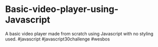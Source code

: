 # Basic-video-player-using-Javascript
A basic video player made from scratch using Javascript with no styling used.
#javascript #javascript30challenge
#wesbos
